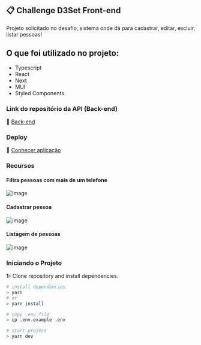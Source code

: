 ## 📋 Challenge D3Set Front-end

Projeto solicitado no desafio, sistema onde dá para cadastrar, editar, excluir, listar pessoas!

## O que foi utilizado no projeto:

- Typescript
- React 
- Next
- MUI
- Styled Components

### Link do repositório da API (Back-end)

🔗 [Back-end](https://github.com/jrsousadev/d3set-challenge-fullstack-api)

### Deploy 

🔗 [Conhecer aplicação](https://challenge-d3set-web.herokuapp.com/)

### Recursos

#### Filtra pessoas com mais de um telefone

![image](https://user-images.githubusercontent.com/92350736/189261334-05b63151-bb7a-43e2-acb5-8b223bf52bb4.png)

#### Cadastrar pessoa

![image](https://user-images.githubusercontent.com/92350736/189261383-bf50a3ef-b9ab-4e14-8c57-700fb2b62d57.png)

#### Listagem de pessoas

![image](https://user-images.githubusercontent.com/92350736/189261279-f98b9392-dd35-4bbe-aca9-5837677fab8c.png)

### Iniciando o Projeto

**1-** Clone repository and install dependencies.
```sh
# install dependencies
> yarn
# or
> yarn install

# copy .env file
> cp .env.example .env

# start project
> yarn dev
```
